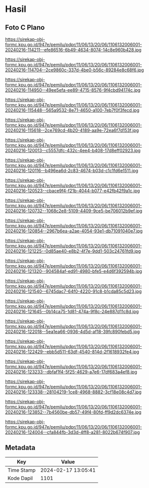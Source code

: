 # Hasil

## Foto C Plano

https://sirekap-obj-formc.kpu.go.id/947e/pemilu/pdpr/11/06/13/20/06/1106132006001-20240216-114211--efe86516-6b49-4634-8074-14c8e960b428.jpg

https://sirekap-obj-formc.kpu.go.id/947e/pemilu/pdpr/11/06/13/20/06/1106132006001-20240216-114704--2ce9860c-337d-4be0-b56c-89284e8c68f6.jpg

https://sirekap-obj-formc.kpu.go.id/947e/pemilu/pdpr/11/06/13/20/06/1106132006001-20240216-114950--49ee5efa-ee89-4715-8576-9f4cbd94174c.jpg

https://sirekap-obj-formc.kpu.go.id/947e/pemilu/pdpr/11/06/13/20/06/1106132006001-20240216-115448--565a9532-8e71-4650-a100-7eb7f0f3fecd.jpg

https://sirekap-obj-formc.kpu.go.id/947e/pemilu/pdpr/11/06/13/20/06/1106132006001-20240216-115618--2ce769cd-4b20-4189-aa9e-72ea6f7d153f.jpg

https://sirekap-obj-formc.kpu.go.id/947e/pemilu/pdpr/11/06/13/20/06/1106132006001-20240216-120013--c5557dfc-432c-4ee4-b408-17d8eff02923.jpg

https://sirekap-obj-formc.kpu.go.id/947e/pemilu/pdpr/11/06/13/20/06/1106132006001-20240216-120116--b496ea6d-2c83-4674-b03d-c1c1fd6e1511.jpg

https://sirekap-obj-formc.kpu.go.id/947e/pemilu/pdpr/11/06/13/20/06/1106132006001-20240216-120523--cbace9f4-f21b-4044-b077-e42fb42f9a1c.jpg

https://sirekap-obj-formc.kpu.go.id/947e/pemilu/pdpr/11/06/13/20/06/1106132006001-20240216-120732--1068c2e8-5109-4409-9ce5-be706012b9ef.jpg

https://sirekap-obj-formc.kpu.go.id/947e/pemilu/pdpr/11/06/13/20/06/1106132006001-20240216-120854--2967b6ea-a2ae-4054-93e1-db71091040e7.jpg

https://sirekap-obj-formc.kpu.go.id/947e/pemilu/pdpr/11/06/13/20/06/1106132006001-20240216-121225--0d85ae40-e8b2-4f7e-9dd1-503c24761fd9.jpg

https://sirekap-obj-formc.kpu.go.id/947e/pemilu/pdpr/11/06/13/20/06/1106132006001-20240216-121320--904584af-ed91-4980-bfe5-e4d6f392594b.jpg

https://sirekap-obj-formc.kpu.go.id/947e/pemilu/pdpr/11/06/13/20/06/1106132006001-20240216-121540--6745dac7-64f0-4220-91c8-b1cda85c5d23.jpg

https://sirekap-obj-formc.kpu.go.id/947e/pemilu/pdpr/11/06/13/20/06/1106132006001-20240216-121645--0b14ca75-1d81-474a-9f8c-24e887d11c8d.jpg

https://sirekap-obj-formc.kpu.go.id/947e/pemilu/pdpr/11/06/13/20/06/1106132006001-20240216-122018--5ea1ea66-0936-4d5d-af18-39fc890febd5.jpg

https://sirekap-obj-formc.kpu.go.id/947e/pemilu/pdpr/11/06/13/20/06/1106132006001-20240216-122429--ebb5d511-63df-4540-814d-2f1618932fe4.jpg

https://sirekap-obj-formc.kpu.go.id/947e/pemilu/pdpr/11/06/13/20/06/1106132006001-20240216-123233--dbfaf1f4-5f25-4629-a7e6-17df683a4ef8.jpg

https://sirekap-obj-formc.kpu.go.id/947e/pemilu/pdpr/11/06/13/20/06/1106132006001-20240216-123338--28104219-1ce8-4968-8882-3cf18e08c4d7.jpg

https://sirekap-obj-formc.kpu.go.id/947e/pemilu/pdpr/11/06/13/20/06/1106132006001-20240216-123852--7b4560be-db57-49f4-80fd-ff9d2dc6374e.jpg

https://sirekap-obj-formc.kpu.go.id/947e/pemilu/pdpr/11/06/13/20/06/1106132006001-20240216-124004--cfa844fb-3d3d-4ff8-a281-8022b674f907.jpg


## Metadata

| Key        | Value               |
| ---------- | ------------------- |
| Time Stamp | 2024-02-17 13:05:41 |
| Kode Dapil | 1101                |



